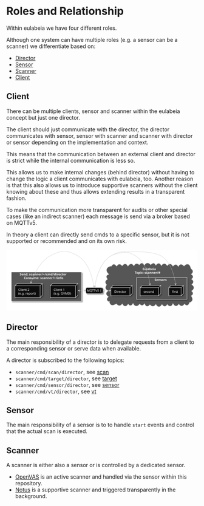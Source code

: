 # Roles and Relationship

Within eulabeia we have four different roles.

Although one system can have multiple roles (e.g. a sensor can be a scanner) we differentiate based on:

- [Director](#Director)
- [Sensor](#Sensor)
- [Scanner](#Scanner)
- [Client](#Client)

## Client

There can be multiple clients, sensor and scanner within the eulabeia concept but just one director.

The client should just communicate with the director, the director communicates with sensor, sensor with scanner and scanner with director or sensor depending on the implementation and context.

This means that the communication between an external client and director is strict while the internal communication is less so.

This allows us to make internal changes (behind director) without having to change the logic a client communicates with eulabeia, too. Another reason is that this also allows us to introduce supportive scanners without the client knowing about these and thus allows extending results in a transparent fashion.

To make the communication more transparent for audits or other special cases (like an indirect scanner) each message is send via a broker based on MQTTv5.

In theory a client can directly send cmds to a specific sensor, but it is not supported or recommended and on its own risk.
<!---
render with: plantuml -tsvg roles-and-relationship.md
@startuml relationship
skinparam monochrome reverse
skinparam cloud {
    BackgroundColor darkgrey
}
skinparam rectangle {
    BackgroundColor darkgrey
}
rectangle "Send: scanner/+/cmd/director\nConsume: scanner/+/info" as c{
    node "Client 1 \n (e.g. GVMD)" as c1
    node "Client 2 \n (e.g. report)" as c2
}
    queue "MQTTv5" as q1 
cloud "Eulabeia\nTopic: scanner/#" as e {
    node "Director" as d
    rectangle "Sensors" as s {
        node "first" as s1
        node "second" as s2
    }
}
c1 <-> q1
c2 <-> q1
q1 <-> d
q1 <-> s1
q1 <-> s2
@enduml
-->

![relationship](./relationship.svg)

## Director

The main responsibility of a director is to delegate requests from a client to a corresponding sensor or serve data when available.

A director is subscribed to the following topics:

- `scanner/cmd/scan/director`, see [scan](../message_example#scan)
- `scanner/cmd/target/director`, see [target](../message_example#target)
- `scanner/cmd/sensor/director`, see [sensor](../message_example#sensor)
- `scanner/cmd/vt/director`, see [vt](../message_example#vt)

## Sensor

The main responsibility of a sensor is to to handle `start` events and control that the actual scan is executed.

## Scanner

A scanner is either also a sensor or is controlled by a dedicated sensor.

- [OpenVAS](https://github.com/greenbone/openvas-scanner/) is an active scanner and handled via the sensor within this repository.
- [Notus](https://github.com/greenbone/notus-scanner/) is a supportive scanner and triggered transparently in the background.
